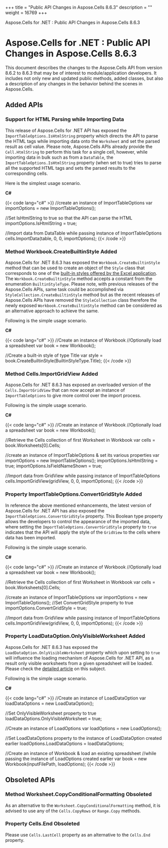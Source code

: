 +++
title = "Public API Changes in Aspose.Cells 8.6.3" 
description = "" 
weight = 16769 
+++

Aspose.Cells for .NET : Public API Changes in Aspose.Cells 8.6.3  

# Aspose.Cells for .NET : Public API Changes in Aspose.Cells 8.6.3


This document describes the changes to the Aspose.Cells API from version 8.6.2 to 8.6.3 that may be of interest to module/application developers. It includes not only new and updated public methods, added classes, but also a description of any changes in the behavior behind the scenes in Aspose.Cells.

## Added APIs

### Support for HTML Parsing while Importing Data

This release of Aspose.Cells for .NET API has exposed the `ImportTableOptions.IsHtmlString` property which directs the API to parse the HTML tags while importing data onto the `Worksheet` and set the parsed result as cell value. Please note, Aspose.Cells APIs already provide the `Cell.HtmlString` to perform this task for a single cell, however, while importing data in bulk such as from a `DataTable`, the `ImportTableOptions.IsHtmlString` property (when set to true) tries to parse all the supported HTML tags and sets the parsed results to the corresponding cells.

Here is the simplest usage scenario.

**C#**

{{< code lang="c#" >}}
//create an instance of ImportTableOptions
var importOptions = new ImportTableOptions();

//Set IsHtmlString to true so that the API can parse the HTML
importOptions.IsHtmlString = true;

//Import data from DataTable while passing instance of ImportTableOptions
cells.ImportData(table, 0, 0, importOptions);
{{< /code >}}

### Method Workbook.CreateBuiltinStyle Added

Aspose.Cells for .NET 8.6.3 has exposed the `Workbook.CreateBuiltinStyle` method that can be used to create an object of the `Style` class that corresponds to one of the [built-in styles offered by the Excel application](http://www.aspose.com/docs/display/cellsnet/Using+Built-in+Styles). The `Workbook.CreateBuiltinStyle` method accepts a constant from the enumeration `BuiltinStyleType`. Please note, with previous releases of the Aspose.Cells APIs, same task could be accomplished via `StyleCollection.CreateBuiltinStyle` method but as the recent releases of Aspose.Cells APIs have removed the `StyleCollection` class therefore the newly exposed `Workbook.CreateBuiltinStyle` method can be considered as an alternative approach to achieve the same.

Following is the simple usage scenario.

**C#**

{{< code lang="c#" >}}
//Create an instance of Workbook
//Optionally load a spreadsheet
var book = new Workbook();

//Create a built-in style of type Title
var style = book.CreateBuiltinStyle(BuiltinStyleType.Title);
{{< /code >}}

### Method Cells.ImportGridView Added

Aspose.Cells for .NET 8.6.3 has exposed an overloaded version of the `Cells.ImportGridView` that can now accept an instance of `ImportTableOptions` to give more control over the import process.

Following is the simple usage scenario.

**C#**

{{< code lang="c#" >}}
//Create an instance of Workbook
//Optionally load a spreadsheet
var book = new Workbook();

//Retrieve the Cells collection of first Worksheet in Workbook
var cells = book.Worksheets[0].Cells;

//create an instance of ImportTableOptions & set its various properties
var importOptions = new ImportTableOptions();
importOptions.IsHtmlString = true;
importOptions.IsFieldNameShown = true;

//Import data from GridView while passing instance of ImportTableOptions
cells.ImportGridView(gridView, 0, 0, importOptions);
{{< /code >}}

### Property ImportTableOptions.ConvertGridStyle Added

In reference the above mentioned enhancements, the latest version of Aspose.Cells for .NET API has also exposed the `ImportTableOptions.ConvertGridStyle` property. This Boolean type property allows the developers to control the appearance of the imported data, where setting the `ImportTableOptions.ConvertGridStyle` property to `true` indicates that the API will apply the style of the `GridView` to the cells where data has been imported.

Following is the simple usage scenario.

**C#**

{{< code lang="c#" >}}
//Create an instance of Workbook
//Optionally load a spreadsheet
var book = new Workbook();

//Retrieve the Cells collection of first Worksheet in Workbook
var cells = book.Worksheets[0].Cells;

//create an instance of ImportTableOptions
var importOptions = new ImportTableOptions();
//Set ConvertGridStyle property to true
importOptions.ConvertGridStyle = true;
      
//Import data from GridView while passing instance of ImportTableOptions
cells.ImportGridView(gridView, 0, 0, importOptions);
{{< /code >}}

### Property LoadDataOption.OnlyVisibleWorksheet Added

Aspose.Cells for .NET 8.6.3 has exposed the `LoadDataOption.OnlyVisibleWorksheet` property which upon setting to `true` will influence the loading mechanism of Aspose.Cells for .NET API, as a result only visible worksheets from a given spreadsheet will be loaded. Please check the [detailed article](http://www.aspose.com/docs/display/cellsnet/Load+Visible+Sheets+Only) on this subject.

Following is the simple usage scenario.

**C#**

{{< code lang="c#" >}}
//Create an instance of LoadDataOption
var loadDataOptions = new LoadDataOption();

//Set OnlyVisibleWorksheet property to true
loadDataOptions.OnlyVisibleWorksheet = true;

//Create an instance of LoadOptions
var loadOptions = new LoadOptions();

//Set LoadDataOptions property to the instance of LoadDataOption created earlier
loadOptions.LoadDataOptions = loadDataOptions;
            
//Create an instance of Workbook & load an existing spreadsheet
//while passing the instance of LoadOptions created earlier
var book = new Workbook(inputFilePath, loadOptions);
{{< /code >}}

## Obsoleted APIs

### Method Worksheet.CopyConditionalFormatting Obsoleted

As an alternative to the `Worksheet.CopyConditionalFormatting` method, it is advised to use any of the `Cells.CopyRows` or `Range.Copy` methods.

### Property Cells.End Obsoleted

Please use `Cells.LastCell` property as an alternative to the `Cells.End` property.

